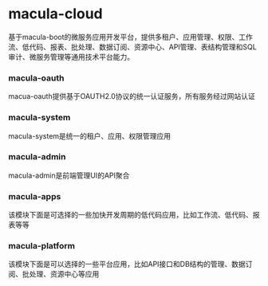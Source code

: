 # macula-cloud
基于macula-boot的微服务应用开发平台，提供多租户、应用管理、权限、工作流、低代码、报表、批处理、数据订阅、资源中心、API管理、表结构管理和SQL审计、微服务管理等通用技术平台能力。

### macula-oauth
macua-oauth提供基于OAUTH2.0协议的统一认证服务，所有服务经过网站认证

### macula-system
macula-system是统一的租户、应用、权限管理应用

### macula-admin
macula-admin是前端管理UI的API聚合

### macula-apps
该模块下面是可选择的一些加快开发周期的低代码应用，比如工作流、低代码、报表等等

### macula-platform
该模块下面是可以选择的一些平台应用，比如API接口和DB结构的管理、数据订阅、批处理、资源中心等应用